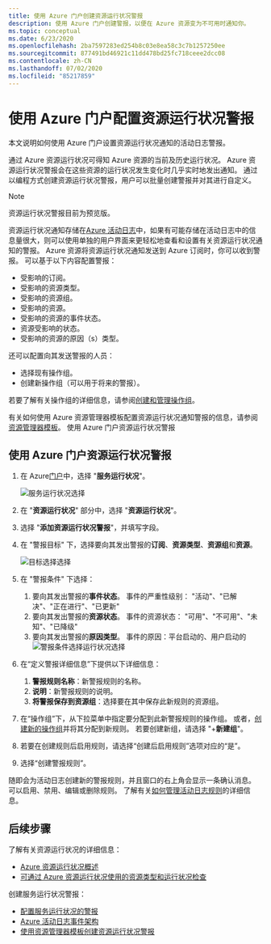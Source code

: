 ```yaml
---
title: 使用 Azure 门户创建资源运行状况警报
description: 使用 Azure 门户创建警报，以便在 Azure 资源变为不可用时通知你。
ms.topic: conceptual
ms.date: 6/23/2020
ms.openlocfilehash: 2ba7597283ed254b8c03e8ea58c3c7b1257250ee
ms.sourcegitcommit: 877491bd46921c11dd478bd25fc718ceee2dcc08
ms.contentlocale: zh-CN
ms.lasthandoff: 07/02/2020
ms.locfileid: "85217859"
---
```

# <a name="configure-resource-health-alerts-using-azure-portal"></a>使用 Azure 门户配置资源运行状况警报

本文说明如何使用 Azure 门户设置资源运行状况通知的活动日志警报。

通过 Azure 资源运行状况可得知 Azure 资源的当前及历史运行状况。 Azure 资源运行状况警报会在这些资源的运行状况发生变化时几乎实时地发出通知。 通过以编程方式创建资源运行状况警报，用户可以批量创建警报并对其进行自定义。

> [!NOTE]
> 资源运行状况警报目前为预览版。

资源运行状况通知存储在[Azure 活动日志](https://docs.microsoft.com/azure/azure-monitor/platform/platform-logs-overview)中，如果有可能存储在活动日志中的信息量很大，则可以使用单独的用户界面来更轻松地查看和设置有关资源运行状况通知的警报。
Azure 资源将资源运行状况通知发送到 Azure 订阅时，你可以收到警报。 可以基于以下内容配置警报：

* 受影响的订阅。
* 受影响的资源类型。
* 受影响的资源组。
* 受影响的资源。
* 受影响的资源的事件状态。
* 资源受影响的状态。
* 受影响的资源的原因（s）类型。

还可以配置向其发送警报的人员：

* 选择现有操作组。
* 创建新操作组（可以用于将来的警报）。

若要了解有关操作组的详细信息，请参阅[创建和管理操作组](https://docs.microsoft.com/azure/azure-monitor/platform/action-groups)。

有关如何使用 Azure 资源管理器模板配置资源运行状况通知警报的信息，请参阅[资源管理器模板](https://docs.microsoft.com/azure/service-health/resource-health-alert-arm-template-guide)。
使用 Azure 门户资源运行状况警报

## <a name="resource-health-alert-using-azure-portal"></a>使用 Azure 门户资源运行状况警报

1. 在 Azure[门户](https://portal.azure.com/)中，选择 "**服务运行状况**"。

    ![服务运行状况选择](./media/resource-health-alert-monitor-guide/service-health-selection.png)
2. 在 "**资源运行状况**" 部分中，选择 "**资源运行状况**"。
3. 选择 "**添加资源运行状况警报**"，并填写字段。
4. 在 "警报目标" 下，选择要向其发出警报的**订阅**、**资源类型**、**资源组**和**资源**。

    ![目标选择选择](./media/resource-health-alert-monitor-guide/alert-target.png)

5. 在 "警报条件" 下选择：
    1. 要向其发出警报的**事件状态**。 事件的严重性级别： "活动"、"已解决"、"正在进行"、"已更新"
    2. 要向其发出警报的**资源状态**。 事件的资源状态： "可用"、"不可用"、"未知"、"已降级"
    3. 要向其发出警报的**原因类型**。 事件的原因：平台启动的、用户启动的 ![ 警报条件选择运行状况选择](./media/resource-health-alert-monitor-guide/alert-condition.png)
6. 在“定义警报详细信息”下提供以下详细信息：
    1. **警报规则名称**：新警报规则的名称。
    2. **说明**：新警报规则的说明。
    3. **将警报保存到资源组**：选择要在其中保存此新规则的资源组。
7. 在“操作组”下，从下拉菜单中指定要分配到此新警报规则的操作组。 或者，[创建新的操作组](https://docs.microsoft.com/azure/azure-monitor/platform/action-groups)并将其分配到新规则。 若要创建新组，请选择 "+**新建组**"。
8. 若要在创建规则后启用规则，请选择“创建后启用规则”选项对应的“是”。 
9. 选择“创建警报规则”。

随即会为活动日志创建新的警报规则，并且窗口的右上角会显示一条确认消息。
可以启用、禁用、编辑或删除规则。 了解有关[如何管理活动日志规则](https://docs.microsoft.com/azure/azure-monitor/platform/alerts-activity-log#view-and-manage-in-the-azure-portal)的详细信息。

## <a name="next-steps"></a>后续步骤

了解有关资源运行状况的详细信息：

* [Azure 资源运行状况概述](Resource-health-overview.md)
* [可通过 Azure 资源运行状况使用的资源类型和运行状况检查](resource-health-checks-resource-types.md)

创建服务运行状况警报：

* [配置服务运行状况的警报](../azure-monitor/platform/alerts-activity-log-service-notifications.md) 
* [Azure 活动日志事件架构](../azure-monitor/platform/activity-log-schema.md)
* [使用资源管理器模板创建资源运行状况警报](https://docs.microsoft.com/azure/service-health/resource-health-alert-arm-template-guide)